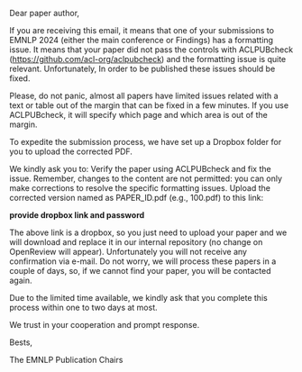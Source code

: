 Dear paper author,

If you are receiving this email, it means that one of your submissions to EMNLP 2024 (either the main conference or Findings) has a formatting issue.
It means that your paper did not pass the controls with ACLPUBcheck (https://github.com/acl-org/aclpubcheck) and the formatting issue is quite relevant. 
Unfortunately, In order to be published these issues should be fixed.  

Please, do not panic, almost all papers have limited issues related with a text or table out of the margin that can be fixed in a few minutes.
If you use ACLPUBcheck, it will specify which page and which area is out of the margin.

To expedite the submission process, we have set up a Dropbox folder for you to upload the corrected PDF.

We kindly ask you to:
Verify the paper using ACLPUBcheck and fix the issue. 
Remember, changes to the content are not permitted: you can only make corrections to resolve the specific formatting issues.
Upload the corrected version named as PAPER_ID.pdf (e.g., 100.pdf) to this link:

**provide dropbox link and password**

The above link is a dropbox, so you just need to upload your paper and we will download and replace it in our internal repository (no change on OpenReview will appear).
Unfortunately you will not receive any confirmation via e-mail. Do not worry, we will process these papers in a couple of days, so, if we cannot find your paper, you will be contacted again.

Due to the limited time available, we kindly ask that you complete this process within one to two days at most.

We trust in your cooperation and prompt response.

Bests,

The EMNLP Publication Chairs